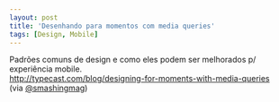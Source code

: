 ```yaml
---
layout: post
title: 'Desenhando para momentos com media queries'
tags: [Design, Mobile]
---
```


Padrões comuns de design e como eles podem ser melhorados p/ experiência mobile.<br>
<http://typecast.com/blog/designing-for-moments-with-media-queries><br>
(via [@smashingmag](https://twitter.com/smashingmag/status/463618712705454080))
